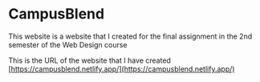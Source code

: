 # CampusBlend

This website is a website that I created for the final assignment in the 2nd semester of the Web Design course

This is the URL of the website that I have created [https://campusblend.netlify.app/](https://campusblend.netlify.app/)
